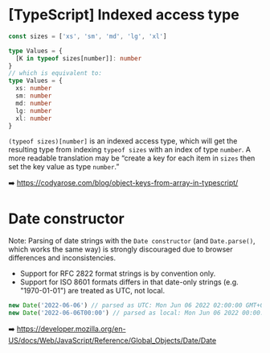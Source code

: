 # [TypeScript] Indexed access type

```ts
const sizes = ['xs', 'sm', 'md', 'lg', 'xl']

type Values = {
  [K in typeof sizes[number]]: number
}
// which is equivalent to:
type Values = {
  xs: number
  sm: number
  md: number
  lg: number
  xl: number
}
```

`(typeof sizes)[number]` is an indexed access type, which will get the resulting type from indexing `typeof sizes` with an index of type `number`. A more readable translation may be “create a key for each item in `sizes` then set the key value as type `number`.”

➡️ https://codyarose.com/blog/object-keys-from-array-in-typescript/

# Date constructor

Note: Parsing of date strings with the `Date constructor` (and `Date.parse()`, which works the same way) is strongly discouraged due to browser differences and inconsistencies.

- Support for RFC 2822 format strings is by convention only.
- Support for ISO 8601 formats differs in that date-only strings (e.g. "1970-01-01") are treated as UTC, not local.

```js
new Date('2022-06-06') // parsed as UTC: Mon Jun 06 2022 02:00:00 GMT+0200 (Central European Summer Time)
new Date('2022-06-06T00:00') // parsed as local: Mon Jun 06 2022 00:00:00 GMT+0200 (Central European Summer Time)
```

➡️ https://developer.mozilla.org/en-US/docs/Web/JavaScript/Reference/Global_Objects/Date/Date
